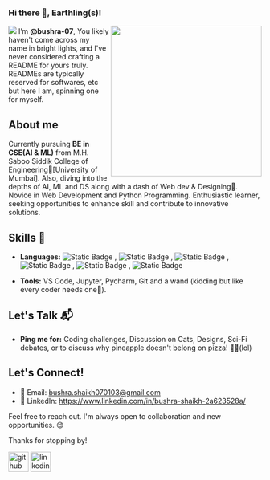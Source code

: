 ### Hi there 👋,  Earthling(s)!
![](https://media.licdn.com/dms/image/D4D16AQEXDU9eLAJ1eQ/profile-displaybackgroundimage-shrink_350_1400/0/1693038689047?e=1709164800&v=beta&t=PUz3OVV6zoTy2y_LeDt04VWzp4RE8uvMV2-w_X96DRs)
<img align="right" widhth="460" height="300" src="https://img.freepik.com/free-vector/freelancer-working-laptop-her-house_1150-35054.jpg?size=338&ext=jpg&ga=GA1.1.2116175301.1701388800&semt=ais" >
I’m **@bushra-07**, You likely haven't come across my name in bright lights, and I've never considered crafting a README for yours truly. READMEs are typically reserved for softwares, etc but here I am, spinning one for myself.

## About me

Currently pursuing **BE in CSE(AI & ML)** from M.H. Saboo Siddik College of Engineering🚀[University of Mumbai].
Also, diving into the depths of AI, ML and DS along with a dash of Web dev & Designing🎨. Novice in Web Development and Python Programming. Enthusiastic learner, seeking opportunities to enhance skill and contribute to innovative solutions.

## Skills 🚀

- **Languages:** <img alt="Static Badge" src="https://img.shields.io/badge/C%20-%20%23F9423A">
, <img alt="Static Badge" src="https://img.shields.io/badge/C%2B%2B%20-%20blue">
, <img alt="Static Badge" src="https://img.shields.io/badge/Python%20-%20green">
, <img alt="Static Badge" src="https://img.shields.io/badge/HTML5%20-%20%23e34c26">
, <img alt="Static Badge" src="https://img.shields.io/badge/CSS3%20-%20%23264de4">
, <img alt="Static Badge" src="https://img.shields.io/badge/JavaScript%20-%20%23F0DB4F">

- **Tools:** VS Code, Jupyter, Pycharm, Git and a wand (kidding but like every coder needs one🖖).

## Let's Talk 📬

- **Ping me for:** Coding challenges, Discussion on Cats, Designs, Sci-Fi debates, or to discuss why pineapple doesn't belong on pizza! 🍍🚫(lol)

## Let's Connect!
- 📧 Email: bushra.shaikh070103@gmail.com
- 💼 LinkedIn: https://www.linkedin.com/in/bushra-shaikh-2a623528a/


Feel free to reach out. I'm always open to collaboration and new opportunities. 😊

Thanks for stopping by!





[<img src='https://cdn.jsdelivr.net/npm/simple-icons@3.0.1/icons/github.svg' alt='github' height='40'>](https://github.com/bushra-07)  [<img src='https://cdn.jsdelivr.net/npm/simple-icons@3.0.1/icons/linkedin.svg' alt='linkedin' height='40'>](https://www.linkedin.com/in/https://www.linkedin.com/in/bushra-shaikh-2a623528a//)  

